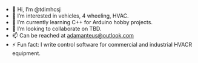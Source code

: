 - 👋 Hi, I’m @tdimhcsj
- 👀 I’m interested in vehicles, 4 wheeling, HVAC. 
- 🌱 I’m currently learning C++ for Arduino hobby projects. 
- 💞️ I’m looking to collaborate on TBD. 
- 📫 Can be reached at adamanteus@outlook.com
- ⚡ Fun fact: I write control software for commercial and industrial HVACR equipment. 

<!---
tdimhcsj/tdimhcsj is a ✨ special ✨ repository because its `README.md` (this file) appears on your GitHub profile.
You can click the Preview link to take a look at your changes.
--->
